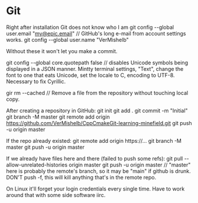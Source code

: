 # Git
Right after installation Git does not know who I am
git config --global user.email "my@epic.email" // GitHub's long e-mail from account settings works.
git config --global user.name "VerMishelb"

Without these it won't let you make a commit.

git config --global core.quotepath false // disables Unicode symbols being displayed in a JSON manner.
Mintty terminal settings, "Text", change the font to one that eats Unicode, set the locale to C, encoding to UTF-8. Necessary to fix Cyrillic.

gir rm --cached // Remove a file from the repository without touching local copy.


After creating a repository in GitHub:
git init
git add .
git commit -m "Initial"
git branch -M master
git remote add origin https://github.com/VerMishelb/CppCmakeGit-learning-minefield.git
git push -u origin master

If the repo already existed:
git remote add origin https://...
git branch -M master
git push -u origin master

If we already have files here and there (failed to push some refs):
git pull --allow-unrelated-histories origin master
git push -u origin master // "master" here is probably the remote's branch, so it may be "main" if github is drunk.
DON'T push -f, this will kill anything that's in the remote repo.

On Linux it'll forget your login credentials every single time. Have to work around that with some side software iirc.